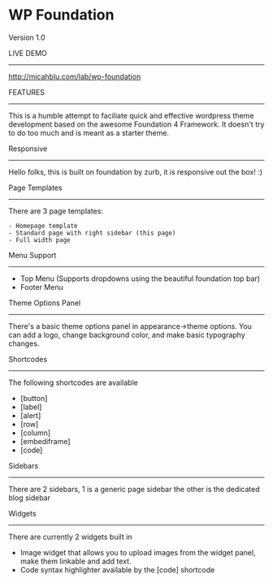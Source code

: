 WP Foundation
=============

Version 1.0

LIVE DEMO
________

http://micahblu.com/lab/wp-foundation

FEATURES
________

This is a humble attempt to faciliate quick and effective wordpress theme development based on the awesome Foundation 4 Framework. It doesn't try to do too much and is meant as a starter theme. 


Responsive
__________

Hello folks, this is built on foundation by zurb, it is responsive out the box! :)

Page Templates
______________

There are 3 page templates: 

    - Homepage template
    - Standard page with right sidebar (this page)
    - Full width page


Menu Support 
____________

* Top Menu (Supports dropdowns using the beautiful foundation top bar)
* Footer Menu

Theme Options Panel
___________________

There's a basic theme options panel in appearance->theme options. You can add a logo, change background color, and make basic typography changes.

Shortcodes
__________

The following shortcodes are available
* [button]
* [label]
* [alert]
* [row]
* [column]
* [embediframe]
* [code]

Sidebars
________

There are 2 sidebars, 1 is a generic page sidebar the other is the dedicated blog sidebar

Widgets
_______

There are currently 2 widgets built in

* Image widget that allows you to upload images from the widget panel, make them linkable and add text.
* Code syntax highlighter available by the [code] shortcode

